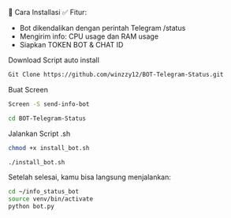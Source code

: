🚀 Cara Installasi
✅ Fitur:
* Bot dikendalikan dengan perintah Telegram /status
* Mengirim info: CPU usage dan RAM usage
* Siapkan TOKEN BOT & CHAT ID

Download Script auto install
```bash
Git Clone https://github.com/winzzy12/BOT-Telegram-Status.git
```
Buat Screen
```bash
Screen -S send-info-bot
```
```bash
cd BOT-Telegram-Status
```
Jalankan Script .sh
```bash
chmod +x install_bot.sh
```
```bash
./install_bot.sh
```
Setelah selesai, kamu bisa langsung menjalankan:
```bash
cd ~/info_status_bot
source venv/bin/activate
python bot.py
```
